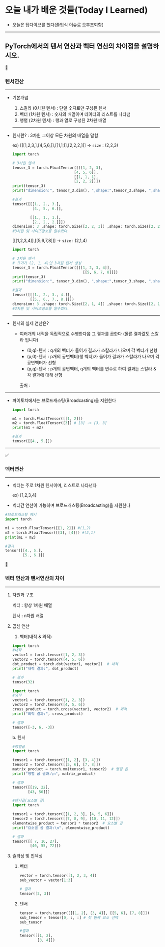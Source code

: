 # 오늘 내가 배운 것들(Today I Learned)

- 오늘은 딥다이브를 했다(졸업식 이슈로 오후조퇴함)
---
## PyTorch에서의 텐서 연산과 벡터 연산의 차이점을 설명하시오.

<aside>
🔑 

### 텐서연산

---

- 기본개념
    1. 스칼라 (0차원 텐서) : 단일 숫자로만 구성된 텐서
    2. 벡터 (1차원 텐서) : 숫자의 배열이며 데이터의 리스트를 나타냄
    3. 행렬 (2차원 텐서) : 행과 열로 구성된 2차원 배열
    
    ---
    
- 텐서란?  : 3차원 그이상 모든 차원의 배열을 말함
    
    ex) [[[1,2,3,],[4,5,6,]],[[1,1,1],[2,2,2,]]] → `size` : (2,2,3)
    
    ```python
    import torch
    
    # 3차원 텐서
    tensor_3 = torch.FloatTensor([[[1, 2, 3],           
                                [4, 5, 6]],
                                [[1, 1, 1],
                                [2, 2, 2]]])
    print(tensor_3)
    print("dimension:", tensor_3.dim(), ",shape:",tensor_3.shape, ",shape:",tensor_3.size())
    
    #결과
    tensor([[[1., 2., 3.],
             [4., 5., 6.]],
    
            [[1., 1., 1.],
             [2., 2., 2.]]])
    dimension: 3 ,shape: torch.Size([2, 2, 3]) ,shape: torch.Size([2, 2, 3])
    #3차원 및 사이즈정보를 알수있다.
    ```
    
    [[[1,2,3,4]],[[5,6,7,8]]] → `size` : (2,1,4)
    
    ```python
    import torch
    
    # 3차원 텐서
    # 크기가 (2, 1, 4)인 3차원 텐서 생성
    tensor_3 = torch.FloatTensor([[[1, 2, 3, 4]], 
    	                            [[5, 6, 7, 8]]])
    print(tensor_3)
    print("dimension:", tensor_3.dim(), ",shape:",tensor_3.shape, ",shape:",tensor_3.size())
    
    #결과
    tensor([[[1., 2., 3., 4.]],
            [[5., 6., 7., 8.]]])
    dimension: 3 ,shape: torch.Size([2, 1, 4]) ,shape: torch.Size([2, 1, 4])
    #3차원 및 사이즈정보를 알수있다.
    ```
    
    ---
    
- 텐서의 실제 연산은?
    - 여러개의 내적을 독립적으로 수행한다음 그 결과를 곱한다 (몰론 결과값도 스칼라 입니다)
        - (0,q)-텐서 : q개의 벡터가 들어가 결과가 스칼라가 나오며 각 벡터가 선형
        - (p,0)-텐서 : p개의 공변벡터(행 벡터)가 들어가 결과가 스칼라가 나오며 각 공변벡터가 선형
        - (p,q)-텐서 : p개의 공변벡터, q개의 벡터를 변수로 하여 결과는 스칼라 & 각 결과에 대해 선형

        출처 : [](https://www.notion.so/adapterz/2-21-5-1a1394a4806180d09765c485125b91ec?pvs=4#1a1394a4806180a6acc0c2616509ca5e)

---

- 파이토치에서는 브로드캐스팅(Broadcasting)을 지원한다
    
    ```python
    import torch
    
    m1 = torch.FloatTensor([[1, 2]])
    m2 = torch.FloatTensor([3]) # [3] -> [3, 3]
    print(m1 + m2)
    
    #결과
    tensor([[4., 5.]])
    ```
    

---

</aside>
<aside>
✅

### 벡터연산

---

- 벡터는 주로 1차원 텐서이며, 리스트로 나타낸다
    
    ex) [1,2,3,4]
    
- 벡터간 연산이 가능하며 브로드캐스팅(Broadcasting)을 지원한다

```python
#브로드캐스팅 예시
import torch

m1 = torch.FloatTensor([[1, 2]]) #(1,2)
m2 = torch.FloatTensor([[3], [4]]) #(2,1)
print(m1 + m2)

#결과
tensor([[4., 5.],
        [5., 6.]])
```

</aside>
<aside>
📎

### 벡터 연산과 텐서연산의 차이

---

1. 차원과 구조
    
    벡터 : 항상 1차원 배열
    
    텐서 : n차원 배열
    
2. 곱셈 연산
    1. 벡터(내적 & 외적)
    
    ```python
    import torch
    #내적
    vector1 = torch.tensor([1, 2, 3])
    vector2 = torch.tensor([4, 5, 6])
    dot_product = torch.dot(vector1, vector2)  # 내적
    print("내적 결과:", dot_product)  
    
    # 결과 
    tensor(32)
    ```
    
    ```python
    import torch
    #외적
    vector1 = torch.tensor([1, 2, 3])
    vector2 = torch.tensor([4, 5, 6])
    cross_product = torch.cross(vector1, vector2)  # 외적
    print("외적 결과:", cross_product)  
    
    # 결과
    tensor([-3, 6, -3])
    ```
    
    b. 텐서 
    
    ```python
    #행렬곱
    import torch
    
    tensor1 = torch.tensor([[1, 2], [3, 4]])
    tensor2 = torch.tensor([[5, 6], [7, 8]])
    matrix_product = torch.mm(tensor1, tensor2)  # 행렬 곱
    print("행렬 곱 결과:\n", matrix_product)
    
    # 결과
    tensor([[19, 22],
           [43, 50]])
    ```
    
    ```python
    #텐서곱(요소별 곱)
    import torch
    
    tensor1 = torch.tensor([[1, 2, 3], [4, 5, 6]])
    tensor2 = torch.tensor([[7, 8, 9], [10, 11, 12]])
    elementwise_product = tensor1 * tensor2  # 요소별 곱
    print("요소별 곱 결과:\n", elementwise_product)
    
    # 결과 
    tensor([[ 7, 16, 27],
            [40, 55, 72]])
    
    ```
    
3. 슬라싱 및 인덱싱
    1. 벡터
        
        ```python
        vector = torch.tensor([1, 2, 3, 4])
        sub_vector = vector[1:3]  
        
        # 결과
        tensor([2, 3])
        ```
        
    2. 텐서
        
        ```python
        tensor = torch.tensor([[[1, 2], [3, 4]], [[5, 6], [7, 8]]])
        sub_tensor = tensor[0, :, :] # 첫 번째 요소 선택
        sub_tensor
        
        #결과
        tensor([[1, 2],
                [3, 4]])
        
        ```
        
</aside>